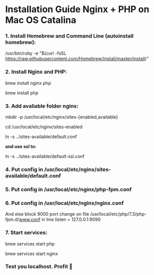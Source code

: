 # Installation Guide Nginx + PHP on Mac OS Catalina

### 1. Install Homebrew and Command Line (autoinstall homebrew): 
/usr/bin/ruby -e "$(curl -fsSL https://raw.githubusercontent.com/Homebrew/install/master/install)"

### 2. Install Nginx and PHP: 
brew install nginx php

brew install php

### 3. Add avaliable folder nginx: 
mkdir -p /usr/local/etc/nginx/sites-{enabled,available} 

cd /usr/local/etc/nginx/sites-enabled 

ln -s ../sites-available/default.conf 

**and use ssl to:** 

ln -s ../sites-available/default-ssl.conf

### 4. Put config in /usr/local/etc/nginx/sites-available/default.conf

### 5. Put config in /usr/local/etc/nginx/php-fpm.conf

### 6. Put config in /usr/local/etc/nginx/nginx.conf

And else block 9000 port change on file /usr/local/etc/php/7.3/php-fpm.d/www.conf in line listen = 127.0.0.1:9090

### 7. Start services:

brew services start php 

brew services start nginx


### Test you localhost. Profit 🎉
